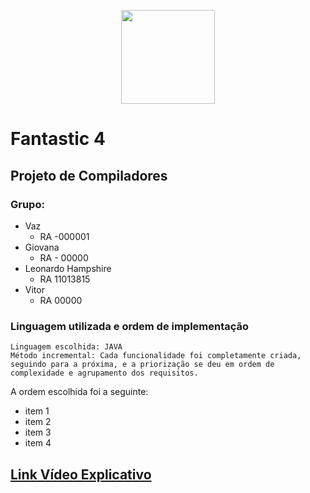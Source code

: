 <p align="center"><a target="_blank"><img src="https://upload.wikimedia.org/wikipedia/commons/b/be/Logo_UFABC.svg" width="150"></a></p>

# Fantastic 4 
## Projeto de Compiladores

### Grupo:
- Vaz
    - RA -000001
- Giovana
    - RA - 00000
- Leonardo Hampshire
  - RA 11013815
- Vitor
  - RA 00000

### Linguagem utilizada e ordem de implementação
    Linguagem escolhida: JAVA
    Método incremental: Cada funcionalidade foi completamente criada, seguindo para a próxima, e a priorização se deu em ordem de complexidade e agrupamento dos requisitos.

A ordem escolhida foi a seguinte:
- item 1
- item 2
- item 3
- item 4

## **[Link Vídeo Explicativo](https://youtube.com.br)**
